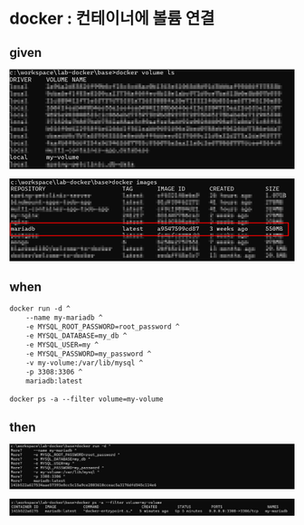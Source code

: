 
# docker : 컨테이너에 볼륨 연결

## given

![img_39.png](..%2F..%2Fimages%2Fimg_39.png)

![img_40.png](..%2F..%2Fimages%2Fimg_40.png)

## when

```
docker run -d ^
    --name my-mariadb ^
    -e MYSQL_ROOT_PASSWORD=root_password ^
    -e MYSQL_DATABASE=my_db ^
    -e MYSQL_USER=my ^
    -e MYSQL_PASSWORD=my_password ^
    -v my-volume:/var/lib/mysql ^
    -p 3308:3306 ^
    mariadb:latest
    
docker ps -a --filter volume=my-volume
```

## then

![img_41.png](..%2F..%2Fimages%2Fimg_41.png)

![img_43.png](..%2F..%2Fimages%2Fimg_43.png)
